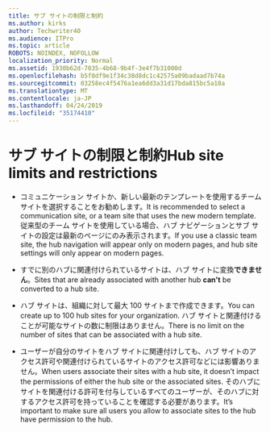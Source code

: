 ```yaml
---
title: サブ サイトの制限と制約
ms.author: kirks
author: Techwriter40
ms.audience: ITPro
ms.topic: article
ROBOTS: NOINDEX, NOFOLLOW
localization_priority: Normal
ms.assetid: 1930b62d-7035-4b68-9b4f-3e4f7b31000d
ms.openlocfilehash: b5f8df9e1f34c38d8dc1c42575a09badaad7b74a
ms.sourcegitcommit: 03258ec4f5476a1ea6dd3a31d17bda815bc5a18a
ms.translationtype: MT
ms.contentlocale: ja-JP
ms.lasthandoff: 04/24/2019
ms.locfileid: "35174410"
---
```

# <a name="hub-site-limits-and-restrictions"></a><span data-ttu-id="f36f3-102">サブ サイトの制限と制約</span><span class="sxs-lookup"><span data-stu-id="f36f3-102">Hub site limits and restrictions</span></span>


- <span data-ttu-id="f36f3-103">コミュニケーション サイトか、新しい最新のテンプレートを使用するチーム サイトを選択することをお勧めします。</span><span class="sxs-lookup"><span data-stu-id="f36f3-103">It is recommended to select a communication site, or a team site that uses the new modern template.</span></span> <span data-ttu-id="f36f3-104">従来型のチーム サイトを使用している場合、ハブ ナビゲーションとサブ サイトの設定は最新のページにのみ表示されます。</span><span class="sxs-lookup"><span data-stu-id="f36f3-104">If you use a classic team site, the hub navigation will appear only on modern pages, and hub site settings will only appear on modern pages.</span></span>


- <span data-ttu-id="f36f3-105">すでに別のハブに関連付けられているサイトは、ハブ サイトに変換**できません**。</span><span class="sxs-lookup"><span data-stu-id="f36f3-105">Sites that are already associated with another hub **can't** be converted to a hub site.</span></span>


- <span data-ttu-id="f36f3-106">ハブ サイトは、組織に対して最大 100 サイトまで作成できます。</span><span class="sxs-lookup"><span data-stu-id="f36f3-106">You can create up to 100 hub sites for your organization.</span></span> <span data-ttu-id="f36f3-107">ハブ サイトと関連付けることが可能なサイトの数に制限はありません。</span><span class="sxs-lookup"><span data-stu-id="f36f3-107">There is no limit on the number of sites that can be associated with a hub site.</span></span>


- <span data-ttu-id="f36f3-108">ユーザーが自分のサイトをハブ サイトに関連付けしても、ハブ サイトのアクセス許可や関連付けられているサイトのアクセス許可などには影響ありません。</span><span class="sxs-lookup"><span data-stu-id="f36f3-108">When users associate their sites with a hub site, it doesn’t impact the permissions of either the hub site or the associated sites.</span></span> <span data-ttu-id="f36f3-109">そのハブにサイトを関連付ける許可を付与しているすべてのユーザーが、そのハブに対するアクセス許可を持っていることを確認する必要があります。</span><span class="sxs-lookup"><span data-stu-id="f36f3-109">It’s important to make sure all users you allow to associate sites to the hub have permission to the hub.</span></span>

